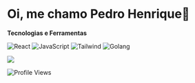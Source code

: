 

# Oi, me chamo Pedro Henrique👋





**Tecnologias e Ferramentas**

![React](https://img.shields.io/badge/react-%2320232a.svg?style=for-the-badge&logo=react&logoColor=%2361DAFB)
![JavaScript](https://img.shields.io/badge/javascript-%23323330.svg?style=for-the-badge&logo=javascript&logoColor=%23F7DF1E)
![Tailwind](https://img.shields.io/badge/TAILWIND-%2320232a.svg?style=for-the-badge&logo=tailwindcss&logoColor=%2361DAFB)
![Golang](https://img.shields.io/badge/GOLANG-%2320232a.svg?style=for-the-badge&logo=go&logoColor=%2361DAFB)














<a href="https://www.linkedin.com/in/pedro-henrique-barroso-61440b229/" target="_blank"><img src="https://img.shields.io/badge/-LinkedIn-%230077B5?style=for-the-badge&logo=linkedin&logoColor=white" target="_blank"></a>   
</div>

![Profile Views](https://komarev.com/ghpvc/?username=phcarneirobc)

